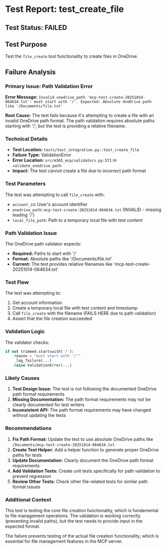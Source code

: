 # Test Report: test_create_file

## Test Status: FAILED

## Test Purpose
Test the `file_create` tool functionality to create files in OneDrive.

## Failure Analysis

### Primary Issue: Path Validation Error
**Error Message:** `Invalid onedrive_path 'mcp-test-create-20251014-064634.txt': must start with '/'. Expected: Absolute OneDrive path like '/Documents/file.txt'`

**Root Cause:** The test fails because it's attempting to create a file with an invalid OneDrive path format. The path validation requires absolute paths starting with '/', but the test is providing a relative filename.

### Technical Details
- **Test Location:** `tests/test_integration.py::test_create_file`
- **Failure Type:** ValidationError
- **Error Location:** `src/m365_mcp/validators.py:571` in `validate_onedrive_path`
- **Impact:** The test cannot create a file due to incorrect path format

### Test Parameters
The test was attempting to call `file_create` with:
- `account_id`: User's account identifier
- `onedrive_path`: `mcp-test-create-20251014-064634.txt` (INVALID - missing leading '/')
- `local_file_path`: Path to a temporary local file with test content

### Path Validation Issue
The OneDrive path validator expects:
- **Required:** Paths to start with '/'
- **Format:** Absolute paths like '/Documents/file.txt'
- **Current:** The test provides relative filenames like 'mcp-test-create-20251014-064634.txt'

### Test Flow
The test was attempting to:
1. Get account information
2. Create a temporary local file with test content and timestamp
3. Call `file_create` with the filename (FAILS HERE due to path validation)
4. Assert that the file creation succeeded

### Validation Logic
The validator checks:
```python
if not trimmed.startswith('/'):
    reason = "must start with '/'"
    _log_failure(...)
    raise ValidationError(...)
```

### Likely Causes
1. **Test Design Issue:** The test is not following the documented OneDrive path format requirements
2. **Missing Documentation:** The path format requirements may not be clearly documented for test writers
3. **Inconsistent API:** The path format requirements may have changed without updating the tests

### Recommendations
1. **Fix Path Format:** Update the test to use absolute OneDrive paths like `/Documents/mcp-test-create-20251014-064634.txt`
2. **Create Test Helper:** Add a helper function to generate proper OneDrive paths for tests
3. **Update Documentation:** Clearly document the OneDrive path format requirements
4. **Add Validation Tests:** Create unit tests specifically for path validation to prevent regression
5. **Review Other Tests:** Check other file-related tests for similar path format issues

### Additional Context
This test is testing the core file creation functionality, which is fundamental to file management operations. The validation is working correctly (preventing invalid paths), but the test needs to provide input in the expected format.

The failure prevents testing of the actual file creation functionality, which is essential for file management features in the MCP server.
